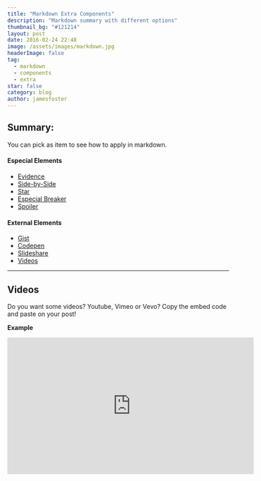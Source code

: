 ```yaml
---
title: "Markdown Extra Components"
description: "Markdown summary with different options"
thumbnail_bg: "#121214"
layout: post
date: 2016-02-24 22:48
image: /assets/images/markdown.jpg
headerImage: false
tag:
  - markdown
  - components
  - extra
star: false
category: blog
author: jamesfoster
---
```


## Summary:

You can pick as item to see how to apply in markdown.

#### Especial Elements

- [Evidence](#evidence)
- [Side-by-Side](#side-by-side)
- [Star](#star)
- [Especial Breaker](#especial-breaker)
- [Spoiler](#spoiler)

#### External Elements

- [Gist](#gist)
- [Codepen](#codepen)
- [Slideshare](#slideshare)
- [Videos](#videos)

---

## Videos

Do you want some videos? Youtube, Vimeo or Vevo? Copy the embed code and paste on your post!

**Example**

<iframe width="560" height="310" src="https://www.youtube.com/embed/r7XhWUDj-Ts" frameborder="0" allowfullscreen></iframe>

[1]: https://daringfireball.net/projects/markdown/
[2]: https://www.fileformat.info/info/unicode/char/2163/index.htm
[3]: https://www.markitdown.net/
[4]: https://daringfireball.net/projects/markdown/basics
[5]: https://daringfireball.net/projects/markdown/syntax
[6]: https://kune.fr/wp-content/uploads/2013/10/ghost-blog.jpg
